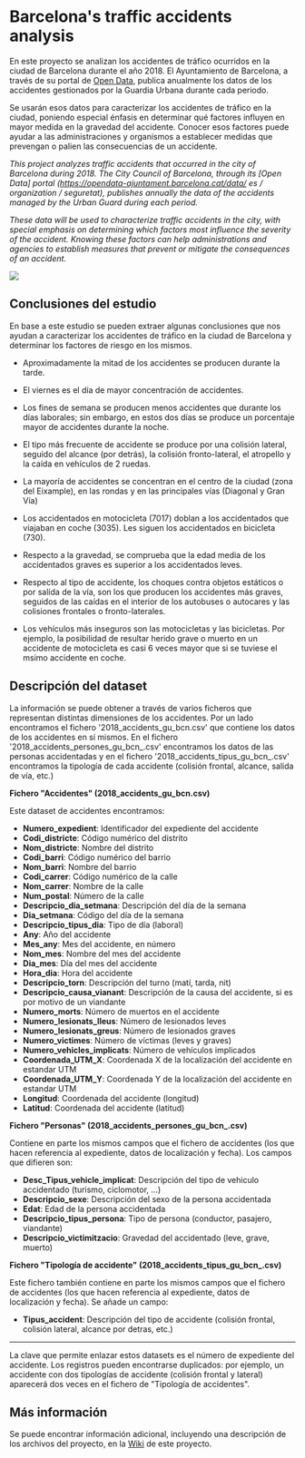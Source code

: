 # Barcelona's traffic accidents analysis

En este proyecto se analizan los accidentes de tráfico ocurridos en la ciudad de Barcelona durante el año 2018. El Ayuntamiento de Barcelona, a través de su portal de [Open Data](https://opendata-ajuntament.barcelona.cat/data/es/organization/seguretat), publica anualmente los datos de los accidentes gestionados por la Guardia Urbana durante cada periodo.

Se usarán esos datos para caracterizar los accidentes de tráfico en la ciudad, poniendo especial énfasis en determinar qué factores influyen en mayor medida en la gravedad del accidente. Conocer esos factores puede ayudar a las administraciones y organismos a establecer medidas que prevengan o palien las consecuencias de un accidente.


*This project analyzes traffic accidents that occurred in the city of Barcelona during 2018. The City Council of Barcelona, ​​through its [Open Data] portal (https://opendata-ajuntament.barcelona.cat/data/ es / organization / seguretat), publishes annually the data of the accidents managed by the Urban Guard during each period.*

*These data will be used to characterize traffic accidents in the city, with special emphasis on determining which factors most influence the severity of the accident. Knowing these factors can help administrations and agencies to establish measures that prevent or mitigate the consequences of an accident.*

![](https://www.metropoliabierta.com/uploads/s1/75/18/01/accidentes-trafico-barcelona-muertos_5_570x340.jpeg)

## Conclusiones del estudio

En base a este estudio se pueden extraer algunas conclusiones que nos ayudan a caracterizar los accidentes de tráfico en la ciudad de Barcelona y determinar los factores de riesgo en los mismos.

  * Aproximadamente la mitad de los accidentes se producen durante la tarde.
  
  * El viernes es el día de mayor concentración de accidentes. 
  
  * Los fines de semana se producen menos accidentes que durante los días laborales; sin embargo, en estos dos días se produce un porcentaje mayor de accidentes durante la noche.
  
  * El tipo más frecuente de accidente se produce por una colisión lateral, seguido del alcance (por detrás), la colisión fronto-lateral, el atropello y la caída en vehículos de 2 ruedas.
  
  * La mayoría de accidentes se concentran en el centro de la ciudad (zona del Eixample), en las rondas y en las principales vías (Diagonal y Gran Vía)
  
  * Los accidentados en motocicleta (7017) doblan a los accidentados que viajaban en coche (3035). Les siguen los accidentados en bicicleta (730).
  
  * Respecto a la gravedad, se comprueba que la edad media de los accidentados graves es superior a los accidentados leves. 
  
  * Respecto al tipo de accidente, los choques contra objetos estáticos o por salída de la vía, son los que producen los accidentes más graves, seguidos de las caídas en el interior de los autobuses o autocares y las colisiones frontales o fronto-laterales.
  
  * Los vehículos más inseguros son las motocicletas y las bicicletas. Por ejemplo, la posibilidad de resultar herido grave o muerto en un accidente de motocicleta es casi 6 veces mayor que si se tuviese el msimo accidente en coche.
  
## Descripción del dataset

La información se puede obtener a través de varios ficheros que representan distintas dimensiones de los accidentes. Por un lado encontramos el fichero '2018_accidents_gu_bcn.csv' que contiene los datos de los accidentes en sí mismos. En el fichero '2018_accidents_persones_gu_bcn_.csv' encontramos los datos de las personas accidentadas y en el fichero '2018_accidents_tipus_gu_bcn_.csv' encontramos la tipología de cada accidente (colisión frontal, alcance, salida de vía, etc.)

**Fichero "Accidentes" (2018_accidents_gu_bcn.csv)**

Este dataset de accidentes encontramos:

  * **Numero_expedient**: Identificador del expediente del accidente
  * **Codi_districte**:   Código numérico del distrito
  * **Nom_districte**:    Nombre del distrito
  * **Codi_barri**:       Código numérico del barrio
  * **Nom_barri**: Nombre del barrio
  * **Codi_carrer**: Código numérico de la calle
  * **Nom_carrer**: Nombre de la calle
  * **Num_postal**: Número de la calle
  * **Descripcio_dia_setmana**: Descripción del día de la semana
  * **Dia_setmana**: Código del día de la semana
  * **Descripcio_tipus_dia**: Tipo de día (laboral)
  * **Any**: Año del accidente
  * **Mes_any**: Mes del accidente, en número
  * **Nom_mes**: Nombre del mes del accidente
  * **Dia_mes**: Día del mes del accidente
  * **Hora_dia**: Hora del accidente
  * **Descripcio_torn**: Descripción del turno (matí, tarda, nit)
  * **Descripcio_causa_vianant**: Descripción de la causa del accidente, si es por motivo de un viandante
  * **Numero_morts**: Número de muertos en el accidente
  * **Numero_lesionats_lleus**: Número de lesionados leves
  * **Numero_lesionats_greus**: Número de lesionados graves
  * **Numero_victimes**: Número de víctimas (leves y graves)
  * **Numero_vehicles_implicats**: Número de vehículos implicados
  * **Coordenada_UTM_X**: Coordenada X de la localización del accidente en estandar UTM
  * **Coordenada_UTM_Y**: Coordenada Y de la localización del accidente en estandar UTM
  * **Longitud**: Coordenada del accidente (longitud)
  * **Latitud**: Coordenada del accidente (latitud)

**Fichero "Personas" (2018_accidents_persones_gu_bcn_.csv)**

Contiene en parte los mismos campos que el fichero de accidentes (los que hacen referencia al expediente, datos de localización y fecha). Los campos que difieren son:
 
  * **Desc_Tipus_vehicle_implicat**: Descripción del tipo de vehiculo accidentado  (turismo, ciclomotor, ...)
  * **Descripcio_sexe**: Descripción del sexo de la persona accidentada
  * **Edat**: Edad de la persona accidentada
  * **Descripcio_tipus_persona**: Tipo de persona (conductor, pasajero, viandante)
  * **Descripcio_victimitzacio**: Gravedad del accidentado (leve, grave, muerto)
  
**Fichero "Tipología de accidente" (2018_accidents_tipus_gu_bcn_.csv)**

Este fichero también contiene en parte los mismos campos que el fichero de accidentes (los que hacen referencia al expediente, datos de localización y fecha). Se añade un campo:

  * **Tipus_accident**: Descripción del tipo de accidente  (colisión frontal, colisión lateral, alcance por detras, etc.)
  
******

La clave que permite enlazar estos datasets es el número de expediente del accidente. Los registros pueden encontrarse duplicados: por ejemplo, un accidente con dos tipologías de accidente (colisión frontal y lateral) aparecerá dos veces en el fichero de "Tipología de accidentes".


## Más información

Se puede encontrar información adicional, incluyendo una descripción de los archivos del proyecto, en la [Wiki](https://github.com/NemoIT/INCIBE-security-warnings/wiki) de este proyecto.
